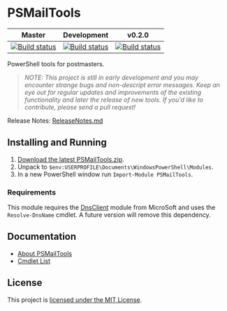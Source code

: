 # PSMailTools

|Master   |  Development | v0.2.0 |
|:------:|:------:|:------:|
|[![Build status](https://ci.appveyor.com/api/projects/status/github/omniomi/psmailtools?branch=master&svg=true)](https://ci.appveyor.com/project/omniomi/psmailtools/branch/master)|[![Build status](https://ci.appveyor.com/api/projects/status/github/omniomi/psmailtools?branch=development&svg=true)](https://ci.appveyor.com/project/omniomi/psmailtools/branch/development)|[![Build status](https://ci.appveyor.com/api/projects/status/github/omniomi/psmailtools?branch=v0.2.0&svg=true)](https://ci.appveyor.com/project/omniomi/psmailtools/branch/v0.2.0)|

PowerShell tools for postmasters.

> _NOTE: This project is still in early development and you may encounter strange bugs and non-descript error messages. Keep an eye out for regular updates and improvements of the existing functionality and later the release of new tools. If you'd like to contribute, please send a pull request!_

Release Notes: [ReleaseNotes.md](ReleaseNotes.md)

## Installing and Running

1. [Download the latest PSMailTools.zip](https://github.com/omniomi/PSMailTools/releases/latest).
2. Unpack to `$env:USERPROFILE\Documents\WindowsPowerShell\Modules`.
3. In a new PowerShell window run `Import-Module PSMailTools`.

### Requirements

This module requires the [DnsClient](https://docs.microsoft.com/en-us/powershell/module/dnsclient/) module from MicroSoft and uses the `Resolve-DnsName` cmdlet. A future version will remove this dependency.

## Documentation

* [About PSMailTools](/docs/en-US/about_PSMailTools.help.md)
* [Cmdlet List](/docs/en-US/PSMailTools.md)

## License

This project is [licensed under the MIT License](LICENSE.txt).
